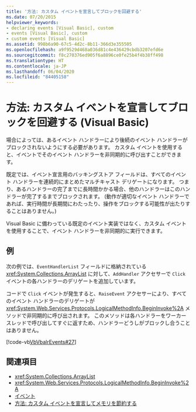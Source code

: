```yaml
---
title: '方法: カスタム イベントを宣言してブロックを回避する'
ms.date: 07/20/2015
helpviewer_keywords:
- declaring events [Visual Basic], custom
- events [Visual Basic], custom
- custom events [Visual Basic]
ms.assetid: 998b6a90-67c5-4d2c-8b11-366d3e355505
ms.openlocfilehash: a9f9529d468a036d81c4e436429cbdb3207efd6e
ms.sourcegitcommit: f8c270376ed905f6a8896ce0fe25b4f4b38ff498
ms.translationtype: HT
ms.contentlocale: ja-JP
ms.lasthandoff: 06/04/2020
ms.locfileid: "84405158"
---
```

# <a name="how-to-declare-custom-events-to-avoid-blocking-visual-basic"></a>方法: カスタム イベントを宣言してブロックを回避する (Visual Basic)
場合によっては、あるイベント ハンドラーにより後続のイベント ハンドラーがブロックされないようにする必要があります。 カスタム イベントを使用すると、イベントでそのイベント ハンドラーを非同期的に呼び出すことができます。  
  
 既定では、イベント宣言用のバッキングストア フィールドは、すべてのイベント ハンドラーを連続的にまとめたマルチキャスト デリゲートになります。 つまり、あるハンドラーの完了までに長時間かかる場合、他のハンドラーはこのハンドラーが完了するまでブロックされます。 (動作が適切なイベント ハンドラーであれば、実行時間が長期間にわたったり、操作をブロックする可能性が出たりすることはありません。)  
  
 Visual Basic に備わっている既定のイベント実装ではなく、カスタム イベントを使用することで、イベント ハンドラーを非同期的に実行できます。  
  
## <a name="example"></a>例  
 次の例では、`EventHandlerList` フィールドに格納されている <xref:System.Collections.ArrayList> に対して、`AddHandler` アクセサーで `Click` イベントの各ハンドラーのデリゲートを追加しています。  
  
 コードで `Click` イベントが発生すると、`RaiseEvent` アクセサーにより、すべてのイベント ハンドラーのデリゲートが <xref:System.Web.Services.Protocols.LogicalMethodInfo.BeginInvoke%2A> メソッドで非同期的に呼び出されます。 このメソッドは各ハンドラーをワーカー スレッドで呼び出してすぐに返すため、ハンドラーどうしがブロックし合うことはありません。  
  
 [!code-vb[VbVbalrEvents#27](~/samples/snippets/visualbasic/VS_Snippets_VBCSharp/VbVbalrEvents/VB/Class1.vb#27)]  
  
## <a name="see-also"></a>関連項目

- <xref:System.Collections.ArrayList>
- <xref:System.Web.Services.Protocols.LogicalMethodInfo.BeginInvoke%2A>
- [イベント](index.md)
- [方法: カスタム イベントを宣言してメモリを節約する](how-to-declare-custom-events-to-conserve-memory.md)
